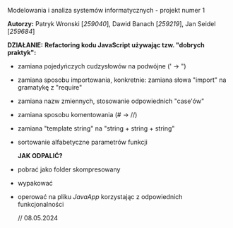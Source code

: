 Modelowania i analiza systemów informatycznych - projekt numer 1 

**Autorzy:** Patryk Wronski [_259040_], Dawid Banach [_259219_], Jan Seidel [_259684_]

**DZIAŁANIE:**
**Refactoring kodu JavaScript używając tzw. "dobrych praktyk":**
- zamiana pojedyńczych cudzysłowów na podwójne (' -> ") 
- zamiana sposobu importowania, konkretnie: zamiana słowa "import" na gramatykę z "require" 
- zamiana nazw zmiennych, stosowanie odpowiednich "case'ów"
- zamiana sposobu komentowania (# -> //)
- zamiana "template string" na "string + string + string"
- sortowanie alfabetyczne parametrów funkcji

  **JAK ODPALIĆ?**
- pobrać jako folder skompresowany
- wypakować
- operować na pliku _JavaApp_ korzystając z odpowiednich funkcjonalności

  // 08.05.2024
